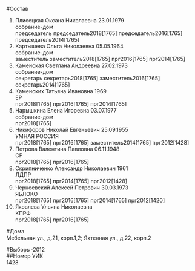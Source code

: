 #Состав  
1. Плисецкая Оксана Николаевна 23.01.1979  
    собрание-дом  
    председатель председатель2018[1765] председатель2016[1765] председатель2014[1765]  
2. Картышева Ольга Николаевна 05.05.1964  
    собрание-дом  
    заместитель заместитель2018[1765] прг2016[1765] прг2014[1765]  
3. Каменская Светлана Андреевна 27.02.1973  
    собрание-дом  
    секретарь секретарь2018[1765] заместитель2016[1765] секретарь2014[1765]  
4. Каменских Татьяна Ивановна 1969  
    ЕР  
    прг2018[1765] прг2016[1765] прг2014[1765]  
5. Нарышкина Елена Игоревна 03.07.1977  
    собрание-дом  
    прг2018[1765]  
6. Никифоров Николай Евгеньевич 25.09.1955  
    УМНАЯ РОССИЯ  
    прг2018[1765] прг2016[1765] заместитель2014[1765] прг2012[1428]  
7. Петрова Валентина Павловна 06.11.1948  
    СР  
    прг2018[1765] прг2016[1765]  
8. Скрипниченко Александр Николаевич 1961  
    ЛДПР  
    прг2018[1765] прг2014[1765] прг2012[1428]  
9. Чернеевский Алексей Петрович 30.03.1973  
    ЯБЛОКО  
    прг2018[1765] прг2016[1765] прг2014[1765] прг2012[1420]  
10. Яковлева Ульяна Николаевна  
    КПРФ  
    прг2018[1765] прг2016[1765]  

#Дома  
Мебельная ул., д.21, корп.1,2;  Яхтенная ул., д.22, корп.2  
  
#Выборы-2012  
##Номер УИК  
1428  
